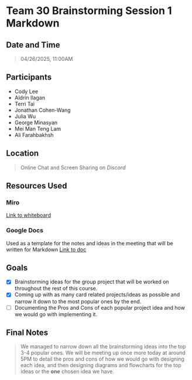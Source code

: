 # Team 30 Brainstorming Session 1 Markdown

## Date and Time
> 04/26/2025, 11:00AM

## Participants
- Cody Lee
- Aldrin Ilagan
- Terri Tai
- Jonathan Cohen-Wang
- Julia Wu
- George Minasyan
- Mei Man Teng Lam
- Ali Farahbakhsh

## Location
> Online Chat and Screen Sharing on *Discord*

## Resources Used

### Miro 
[Link to whiteboard](https://miro.com/app/board/uXjVI9843UY=/?share_link_id=896702531163)

### Google Docs 
Used as a template for the notes and ideas in the meeting that will be written for Markdown
[Link to doc](https://docs.google.com/document/d/1SKcrNYk3fquT3n92xKi909bWGYk7OItviDr61khg3pw/edit?usp=sharing)

## Goals
- [x] Brainstorming ideas for the group project that will be worked on throughout the rest of this course. <br>
- [x] Coming up with as many card related projects/ideas as possible and narrow it down to the most popular ones by the end. <br>
- [ ] Documenting the Pros and Cons of each popular project idea and how we would go with implementing it. <br>

## Final Notes
> We managed to narrow down all the brainstorming ideas into the top 3-4 popular ones. We will be meeting up once more today at around 5PM to detail the pros and cons of how we would go with designing each idea, and then designing diagrams and flowcharts for the top ideas or the **one** chosen idea we have.
